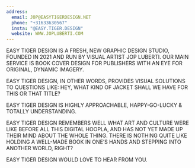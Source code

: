 ```yaml
---
address:
  email: JOP@EASYTIGERDESIGN.NET
  phone: "+31633630567"
  insta: "@EASY.TIGER.DESIGN"
  website: WWW.JOPLUBERTI.COM
---
```


EASY TIGER DESIGN IS A FRESH, NEW GRAPHIC DESIGN STUDIO, FOUNDED IN 2021 AND RUN BY VISUAL ARTIST JOP LUBERTI. OUR MAIN SERVICE IS BOOK COVER DESIGN FOR PUBLISHERS WITH AN EYE FOR ORIGINAL, DYNAMIC IMAGERY.

EASY TIGER DESIGN, IN OTHER WORDS, PROVIDES VISUAL SOLUTIONS TO QUESTIONS LIKE: HEY, WHAT KIND OF JACKET SHALL WE HAVE FOR THIS OR THAT TITLE?

EASY TIGER DESIGN IS HIGHLY APPROACHABLE, HAPPY-GO-LUCKY & TOTALLY UNDERSTANDING.

EASY TIGER DESIGN REMEMBERS WELL WHAT ART AND CULTURE WERE LIKE BEFORE ALL THIS DIGITAL HOOPLA, AND HAS NOT YET MADE UP THEIR MIND ABOUT THE WHOLE THING. THERE IS NOTHING QUITE LIKE HOLDING A WELL-MADE BOOK IN ONE’S HANDS AND STEPPING INTO ANOTHER WORLD, RIGHT?

EASY TIGER DESIGN WOULD LOVE TO HEAR FROM YOU.